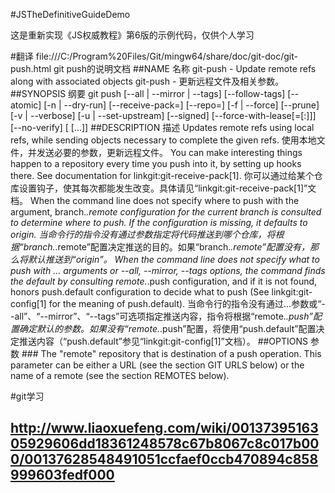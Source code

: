 #JSTheDefinitiveGuideDemo

这是重新实现《JS权威教程》第6版的示例代码，仅供个人学习

#翻译 file:///C:/Program%20Files/Git/mingw64/share/doc/git-doc/git-push.html git push的说明文档
##NAME 名称 
git-push - Update remote refs along with associated objects
git-push - 更新远程文件及相关参数。
##SYNOPSIS 纲要
git push [--all | --mirror | --tags] [--follow-tags] [--atomic] [-n | --dry-run] [--receive-pack=<git-receive-pack>]
	   [--repo=<repository>] [-f | --force] [--prune] [-v | --verbose]
	   [-u | --set-upstream] [--signed]
	   [--force-with-lease[=<refname>[:<expect>]]]
	   [--no-verify] [<repository> [<refspec>…​]]
##DESCRIPTION 描述
Updates remote refs using local refs, while sending objects necessary to complete the given refs.
使用本地文件，并发送必要的参数，更新远程文件。
You can make interesting things happen to a repository every time you push into it, by setting up hooks there. See documentation for linkgit:git-receive-pack[1].
你可以通过给某个仓库设置钩子，使其每次都能发生改变。具体请见“linkgit:git-receive-pack[1]”文档。
When the command line does not specify where to push with the <repository> argument, branch.*.remote configuration for the current branch is consulted to determine where to push. If the configuration is missing, it defaults to origin.
当命令行的指令没有通过<repository>参数指定将代码推送到哪个仓库，将根据“branch.*.remote”配置决定推送的目的。如果“branch.*.remote”配置没有，那么将默认推送到“origin”。
When the command line does not specify what to push with <refspec>... arguments or --all, --mirror, --tags options, the command finds the default <refspec> by consulting remote.*.push configuration, and if it is not found, honors push.default configuration to decide what to push (See linkgit:git-config[1] for the meaning of push.default).
当命令行的指令没有通过<refspec>...参数或“--all”、“--mirror”、“--tags”可选项指定推送内容，指令将根据“remote.*.push”配置确定默认的<refspec>参数。如果没有“remote.*.push”配置，将使用“push.default”配置决定推送内容（“push.default”参见“linkgit:git-config[1]”文档）。
##OPTIONS 参数
###<repository>
The "remote" repository that is destination of a push operation. This parameter can be either a URL (see the section GIT URLS below) or the name of a remote (see the section REMOTES below).

#git学习
## http://www.liaoxuefeng.com/wiki/0013739516305929606dd18361248578c67b8067c8c017b000/00137628548491051ccfaef0ccb470894c858999603fedf000


